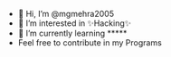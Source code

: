 - 👋 Hi, I’m @mgmehra2005
- 👀 I’m interested in ✨Hacking✨
- 🌱 I’m currently learning *****
- Feel free to contribute in my Programs

<!---
mgmehra2005/mgmehra2005 is a ✨ special ✨ repository because its `README.md` (this file) appears on your GitHub profile.
You can click the Preview link to take a look at your changes.
--->

